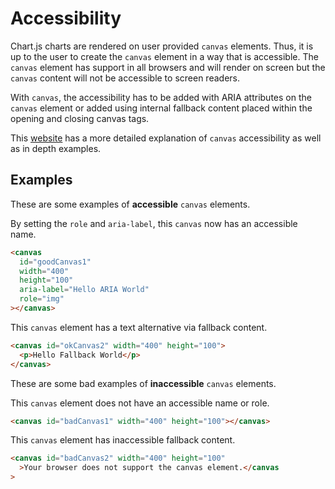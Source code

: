 # Accessibility

Chart.js charts are rendered on user provided `canvas` elements. Thus, it is up to the user to create the `canvas` element in a way that is accessible. The `canvas` element has support in all browsers and will render on screen but the `canvas` content will not be accessible to screen readers.

With `canvas`, the accessibility has to be added with ARIA attributes on the `canvas` element or added using internal fallback content placed within the opening and closing canvas tags.

This [website](http://pauljadam.com/demos/canvas.html) has a more detailed explanation of `canvas` accessibility as well as in depth examples.

## Examples

These are some examples of **accessible** `canvas` elements.

By setting the `role` and `aria-label`, this `canvas` now has an accessible name.

```html
<canvas
  id="goodCanvas1"
  width="400"
  height="100"
  aria-label="Hello ARIA World"
  role="img"
></canvas>
```

This `canvas` element has a text alternative via fallback content.

```html
<canvas id="okCanvas2" width="400" height="100">
  <p>Hello Fallback World</p>
</canvas>
```

These are some bad examples of **inaccessible** `canvas` elements.

This `canvas` element does not have an accessible name or role.

```html
<canvas id="badCanvas1" width="400" height="100"></canvas>
```

This `canvas` element has inaccessible fallback content.

```html
<canvas id="badCanvas2" width="400" height="100"
  >Your browser does not support the canvas element.</canvas
>
```
